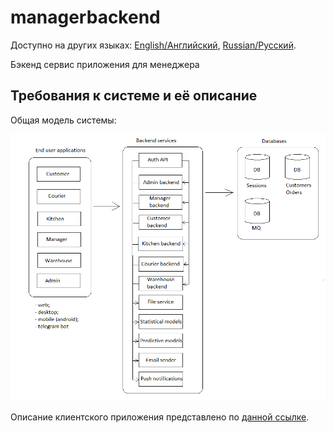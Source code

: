 # managerbackend

Доступно на других языках: [English/Английский](managerbackend.md), [Russian/Русский](managerbackend.ru.md). 

Бэкенд сервис приложения для менеджера 

## Требования к системе и её описание 

Общая модель системы: 

![system_overall](../img/system_overall.png)

Описание клиентского приложения представлено по [данной ссылке](../frontend/managerclient.ru.md).
